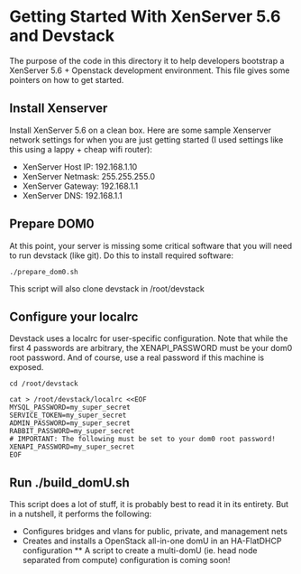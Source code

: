 Getting Started With XenServer 5.6 and Devstack
===============================================
The purpose of the code in this directory it to help developers bootstrap
a XenServer 5.6 + Openstack development environment.  This file gives
some pointers on how to get started.

Install Xenserver
-----------------
Install XenServer 5.6 on a clean box.
Here are some sample Xenserver network settings for when you are just
getting started (I used settings like this using a lappy + cheap wifi router):

* XenServer Host IP: 192.168.1.10
* XenServer Netmask: 255.255.255.0
* XenServer Gateway: 192.168.1.1
* XenServer DNS: 192.168.1.1

Prepare DOM0
------------
At this point, your server is missing some critical software that you will
need to run devstack (like git).  Do this to install required software:

    ./prepare_dom0.sh 

This script will also clone devstack in /root/devstack

Configure your localrc
----------------------
Devstack uses a localrc for user-specific configuration.  Note that while
the first 4 passwords are arbitrary, the XENAPI_PASSWORD must be your dom0
root password.  And of course, use a real password if this machine is exposed.

    cd /root/devstack
    
    cat > /root/devstack/localrc <<EOF
    MYSQL_PASSWORD=my_super_secret
    SERVICE_TOKEN=my_super_secret
    ADMIN_PASSWORD=my_super_secret
    RABBIT_PASSWORD=my_super_secret
    # IMPORTANT: The following must be set to your dom0 root password!
    XENAPI_PASSWORD=my_super_secret
    EOF

Run ./build_domU.sh
------------------
This script does a lot of stuff, it is probably best to read it in its entirety.
But in a nutshell, it performs the following:

* Configures bridges and vlans for public, private, and management nets
* Creates and installs a OpenStack all-in-one domU in an HA-FlatDHCP configuration
** A script to create a multi-domU (ie. head node separated from compute) configuration is coming soon!
